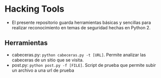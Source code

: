 # Hacking Tools

* El presente repositorio guarda herramientas básicas y sencillas para realizar reconocimiento en temas de seguridad hechas en Python 2.

## Herramientas

* cabeceras.py: `python cabeceras.py -t [URL]`. Permite analizar las cabeceras de un sitio que se visita.
* post.py: `python post.py -f [FILE]`. Script de prueba que permite subir un archivo a una url de prueba